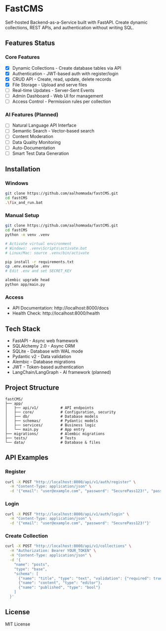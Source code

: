 # FastCMS

Self-hosted Backend-as-a-Service built with FastAPI. Create dynamic collections, REST APIs, and authentication without writing SQL.

## Features Status

### Core Features
- [x] Dynamic Collections - Create database tables via API
- [x] Authentication - JWT-based auth with register/login
- [x] CRUD API - Create, read, update, delete records
- [x] File Storage - Upload and serve files
- [ ] Real-time Updates - Server-Sent Events
- [ ] Admin Dashboard - Web UI for management
- [ ] Access Control - Permission rules per collection

### AI Features (Planned)
- [ ] Natural Language API Interface
- [ ] Semantic Search - Vector-based search
- [ ] Content Moderation
- [ ] Data Quality Monitoring
- [ ] Auto-Documentation
- [ ] Smart Test Data Generation

## Installation

### Windows
```bash
git clone https://github.com/aalhommada/fastCMS.git
cd fastCMS
.\fix_and_run.bat
```

### Manual Setup
```bash
git clone https://github.com/aalhommada/fastCMS.git
cd fastCMS
python -m venv .venv

# Activate virtual environment
# Windows: .venv\Scripts\activate.bat
# Linux/Mac: source .venv/bin/activate

pip install -r requirements.txt
cp .env.example .env
# Edit .env and set SECRET_KEY

alembic upgrade head
python app/main.py
```

### Access
- API Documentation: http://localhost:8000/docs
- Health Check: http://localhost:8000/health

## Tech Stack

- FastAPI - Async web framework
- SQLAlchemy 2.0 - Async ORM
- SQLite - Database with WAL mode
- Pydantic v2 - Data validation
- Alembic - Database migrations
- JWT - Token-based authentication
- LangChain/LangGraph - AI framework (planned)

## Project Structure

```
fastCMS/
├── app/
│   ├── api/v1/          # API endpoints
│   ├── core/            # Configuration, security
│   ├── db/              # Database models
│   ├── schemas/         # Pydantic models
│   ├── services/        # Business logic
│   └── main.py          # App entry
├── migrations/          # Alembic migrations
├── tests/               # Tests
└── data/                # Database & files
```

## API Examples

### Register
```bash
curl -X POST "http://localhost:8000/api/v1/auth/register" \
  -H "Content-Type: application/json" \
  -d '{"email": "user@example.com", "password": "SecurePass123!", "password_confirm": "SecurePass123!", "name": "John Doe"}'
```

### Login
```bash
curl -X POST "http://localhost:8000/api/v1/auth/login" \
  -H "Content-Type: application/json" \
  -d '{"email": "user@example.com", "password": "SecurePass123!"}'
```

### Create Collection
```bash
curl -X POST "http://localhost:8000/api/v1/collections" \
  -H "Authorization: Bearer YOUR_TOKEN" \
  -H "Content-Type: application/json" \
  -d '{
    "name": "posts",
    "type": "base",
    "schema": [
      {"name": "title", "type": "text", "validation": {"required": true}},
      {"name": "content", "type": "editor"},
      {"name": "published", "type": "bool"}
    ]
  }'
```

## License

MIT License
